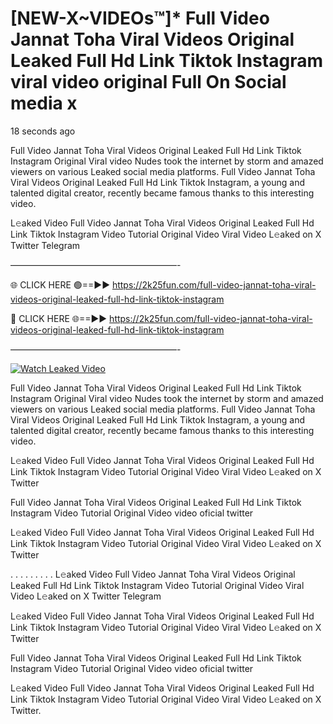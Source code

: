 # [NEW-X~VIDEOs™]* Full Video Jannat Toha Viral Videos Original Leaked Full Hd Link Tiktok Instagram viral video original Full On Social media x

18 seconds ago

Full Video Jannat Toha Viral Videos Original Leaked Full Hd Link Tiktok Instagram Original Viral video Nudes took the internet by storm and amazed viewers on various Leaked social media platforms. Full Video Jannat Toha Viral Videos Original Leaked Full Hd Link Tiktok Instagram, a young and talented digital creator, recently became famous thanks to this interesting video.

L𝚎aked Video Full Video Jannat Toha Viral Videos Original Leaked Full Hd Link Tiktok Instagram Video Tutorial Original Video Viral Video L𝚎aked on X Twitter Telegram

———————————————————-

🌐 CLICK HERE 🟢==►► https://2k25fun.com/full-video-jannat-toha-viral-videos-original-leaked-full-hd-link-tiktok-instagram

🔴 CLICK HERE 🌐==►► https://2k25fun.com/full-video-jannat-toha-viral-videos-original-leaked-full-hd-link-tiktok-instagram

———————————————————-

[![Watch Leaked Video](https://miro.medium.com/v2/resize:fit:828/format:webp/1*cilzJN44JGOrTw9NJCrNHA.gif "Watch Leaked Video")](https://2k25fun.com/full-video-jannat-toha-viral-videos-original-leaked-full-hd-link-tiktok-instagram)

Full Video Jannat Toha Viral Videos Original Leaked Full Hd Link Tiktok Instagram Original Viral video Nudes took the internet by storm and amazed viewers on various Leaked social media platforms. Full Video Jannat Toha Viral Videos Original Leaked Full Hd Link Tiktok Instagram, a young and talented digital creator, recently became famous thanks to this interesting video.

L𝚎aked Video Full Video Jannat Toha Viral Videos Original Leaked Full Hd Link Tiktok Instagram Video Tutorial Original Video Viral Video L𝚎aked on X Twitter

Full Video Jannat Toha Viral Videos Original Leaked Full Hd Link Tiktok Instagram Video Tutorial Original Video video oficial twitter

L𝚎aked Video Full Video Jannat Toha Viral Videos Original Leaked Full Hd Link Tiktok Instagram Video Tutorial Original Video Viral Video L𝚎aked on X Twitter

. . . . . . . . . L𝚎aked Video Full Video Jannat Toha Viral Videos Original Leaked Full Hd Link Tiktok Instagram Video Tutorial Original Video Viral Video L𝚎aked on X Twitter Telegram

L𝚎aked Video Full Video Jannat Toha Viral Videos Original Leaked Full Hd Link Tiktok Instagram Video Tutorial Original Video Viral Video L𝚎aked on X Twitter

Full Video Jannat Toha Viral Videos Original Leaked Full Hd Link Tiktok Instagram Video Tutorial Original Video video oficial twitter

L𝚎aked Video Full Video Jannat Toha Viral Videos Original Leaked Full Hd Link Tiktok Instagram Video Tutorial Original Video Viral Video L𝚎aked on X Twitter.